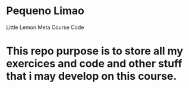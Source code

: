 # Pequeno Limao

Little Lemon Meta Course Code


# This repo purpose is to store all my exercices and code and other stuff that i may develop on this course.
